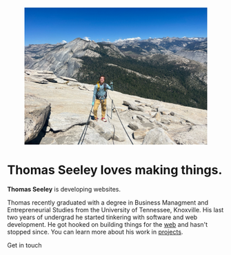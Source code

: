 

<figure><img  alt="Thomas standing on top of Half Dome in Yosemite National Park." loading="lazy" src="/assets/images/thomas.jpg"></figure>


# Thomas Seeley loves making things.

**Thomas Seeley** is developing websites.


Thomas recently graduated with a degree in Business Managment and Entrepreneurial Studies from the University of Tennessee, Knoxville. His last two years of undergrad he started tinkering with software and web development. He got hooked on building things for the [web](/site/web) and hasn't stopped since. You can learn more about his work in [projects](/site/projects).

Get in touch 